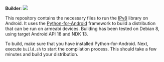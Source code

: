 **Builder**: [![](http://jenkins.tribler.org/job/ipv8/job/build_ipv8_android_backend/badge/icon)](http://jenkins.tribler.org/job/ipv8/job/build_ipv8_android_backend/)

This repository contains the necessary files to run the [IPv8](https://github.com/Tribler/py-ipv8) library on Android. It uses the [Python-for-Android](https://github.com/kivy/python-for-android) framework to build a distribution that can be run on armeabi devices. Building has been tested on Debian 8, using target Android API 18 and NDK 13.

To build, make sure that you have installed Python-for-Android. Next, execute `build.sh` to start the compilation process. This should take a few minutes and build your distribution.

